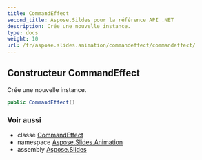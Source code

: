```yaml
---
title: CommandEffect
second_title: Aspose.Sildes pour la référence API .NET
description: Crée une nouvelle instance.
type: docs
weight: 10
url: /fr/aspose.slides.animation/commandeffect/commandeffect/
---
```


## Constructeur CommandEffect

Crée une nouvelle instance.

```csharp
public CommandEffect()
```

### Voir aussi

* classe [CommandEffect](../../commandeffect)
* namespace [Aspose.Slides.Animation](../../commandeffect)
* assembly [Aspose.Slides](../../../)

<!-- NE PAS ÉDITER : généré par xmldocmd pour Aspose.Slides.dll -->